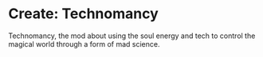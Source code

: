 # Create: Technomancy
Technomancy, the mod about using the soul energy and tech to control the magical world through a form of mad science.
